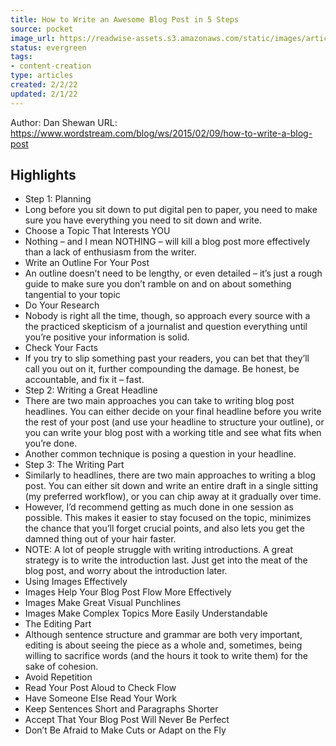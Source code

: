 ```yaml
---
title: How to Write an Awesome Blog Post in 5 Steps
source: pocket
image_url: https://readwise-assets.s3.amazonaws.com/static/images/article4.6bc1851654a0.png
status: evergreen
tags: 
- content-creation 
type: articles
created: 2/2/22
updated: 2/1/22
---
```


Author: Dan Shewan
URL: https://www.wordstream.com/blog/ws/2015/02/09/how-to-write-a-blog-post

## Highlights
- Step 1: Planning
- Long before you sit down to put digital pen to paper, you need to make sure you have everything you need to sit down and write.
- Choose a Topic That Interests YOU
- Nothing – and I mean NOTHING – will kill a blog post more effectively than a lack of enthusiasm from the writer.
- Write an Outline For Your Post
- An outline doesn’t need to be lengthy, or even detailed – it’s just a rough guide to make sure you don’t ramble on and on about something tangential to your topic
- Do Your Research
- Nobody is right all the time, though, so approach every source with a the practiced skepticism of a journalist and question everything until you’re positive your information is solid.
- Check Your Facts
- If you try to slip something past your readers, you can bet that they’ll call you out on it, further compounding the damage. Be honest, be accountable, and fix it – fast.
- Step 2: Writing a Great Headline
- There are two main approaches you can take to writing blog post headlines. You can either decide on your final headline before you write the rest of your post (and use your headline to structure your outline), or you can write your blog post with a working title and see what fits when you’re done.
- Another common technique is posing a question in your headline.
- Step 3: The Writing Part
- Similarly to headlines, there are two main approaches to writing a blog post. You can either sit down and write an entire draft in a single sitting (my preferred workflow), or you can chip away at it gradually over time.
- However, I’d recommend getting as much done in one session as possible. This makes it easier to stay focused on the topic, minimizes the chance that you’ll forget crucial points, and also lets you get the damned thing out of your hair faster.
- NOTE: A lot of people struggle with writing introductions. A great strategy is to write the introduction last. Just get into the meat of the blog post, and worry about the introduction later.
- Using Images Effectively
- Images Help Your Blog Post Flow More Effectively
- Images Make Great Visual Punchlines
- Images Make Complex Topics More Easily Understandable
- The Editing Part
- Although sentence structure and grammar are both very important, editing is about seeing the piece as a whole and, sometimes, being willing to sacrifice words (and the hours it took to write them) for the sake of cohesion.
- Avoid Repetition
- Read Your Post Aloud to Check Flow
- Have Someone Else Read Your Work
- Keep Sentences Short and Paragraphs Shorter
- Accept That Your Blog Post Will Never Be Perfect
- Don’t Be Afraid to Make Cuts or Adapt on the Fly
